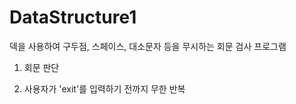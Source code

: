 # DataStructure1
덱을 사용하여 구두점, 스페이스, 대소문자 등을 무시하는 회문 검사 프로그램

1. 회문 판단

2. 사용자가 'exit'를 입력하기 전까지 무한 반복
